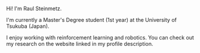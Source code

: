 Hi! I'm Raul Steinmetz.

I'm currently a Master's Degree student (1st year) at the University of Tsukuba (Japan).

I enjoy working with reinforcement learning and robotics. You can check out my research on the website linked in my profile description.
